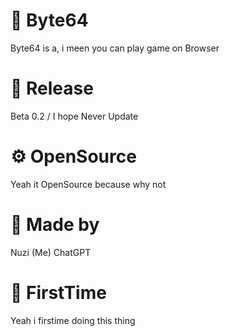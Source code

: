 # 💠 Byte64
Byte64 is a, i meen you can play game on Browser

# 🌟 Release
Beta 0.2 / I hope Never Update

# ⚙️ OpenSource
Yeah it OpenSource because why not

# 🔮 Made by
Nuzi (Me)
ChatGPT

# 🔨 FirstTime
Yeah i firstime doing this thing
